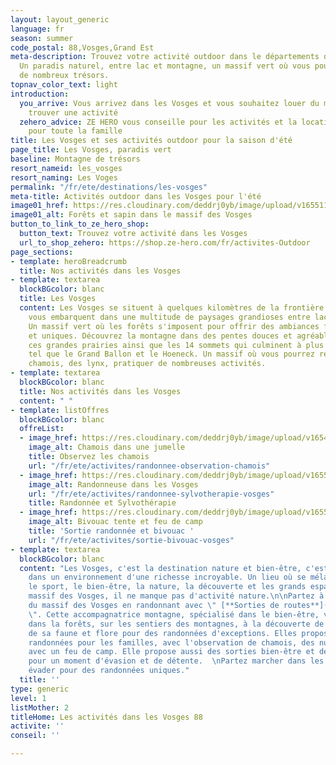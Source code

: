 ```yaml
---
layout: layout_generic
language: fr
season: summer
code_postal: 88,Vosges,Grand Est
meta-description: Trouvez votre activité outdoor dans le départements des Vosges.
  Un paradis naturel, entre lac et montagne, un massif vert où vous pourrez découvrir
  de nombreux trésors.
topnav_color_text: light
introduction:
  you_arrive: Vous arrivez dans les Vosges et vous souhaitez louer du matériel ou
    trouver une activité
  zehero_advice: ZE HERO vous conseille pour les activités et la location des équipements
    pour toute la famille
title: Les Vosges et ses activités outdoor pour la saison d'été
page_title: Les Vosges, paradis vert
baseline: Montagne de trésors
resort_nameid: les_vosges
resort_naming: Les Voges
permalink: "/fr/ete/destinations/les-vosges"
meta-title: Activités outdoor dans les Vosges pour l'été
image01_href: https://res.cloudinary.com/deddrj0yb/image/upload/v1655112748/website/resorts/Les%20Vosges/alexis-antoine-7L5398cO3Zk-unsplash.jpg
image01_alt: Forêts et sapin dans le massif des Vosges
button_to_link_to_ze_hero_shop:
  button_text: Trouvez votre activité dans les Vosges
  url_to_shop_zehero: https://shop.ze-hero.com/fr/activites-Outdoor
page_sections:
- template: heroBreadcrumb
  title: Nos activités dans les Vosges
- template: textarea
  blockBGcolor: blanc
  title: Les Vosges
  content: Les Vosges se situent à quelques kilomètres de la frontière Allemande et
    vous embarquent dans une multitude de paysages grandioses entre lacs et montagnes.
    Un massif vert où les forêts s'imposent pour offrir des ambiances féeriques, calmes
    et uniques. Découvrez la montagne dans des pentes douces et agréables, découvrez
    ces grandes prairies ainsi que les 14 sommets qui culminent à plus de 1000m d'altitude
    tel que le Grand Ballon et le Hoeneck. Un massif où vous pourrez rencontrer des
    chamois, des lynx, pratiquer de nombreuses activités.
- template: textarea
  blockBGcolor: blanc
  title: Nos activités dans les Vosges
  content: " "
- template: listOffres
  blockBGcolor: blanc
  offreList:
  - image_href: https://res.cloudinary.com/deddrj0yb/image/upload/v1654870381/website/Partenaires/Sorties%20de%20route/0BF05CFA-BF59-4622-B034-F92B5A07B856_1_201_a.jpg
    image_alt: Chamois dans une jumelle
    title: Observez les chamois
    url: "/fr/ete/activites/randonnee-observation-chamois"
  - image_href: https://res.cloudinary.com/deddrj0yb/image/upload/v1655286604/website/Partenaires/Sorties%20de%20route/albane-accompagnatrice-hautes-vosges.jpeg.webp
    image_alt: Randonneuse dans les Vosges
    url: "/fr/ete/activites/randonnee-sylvotherapie-vosges"
    title: Randonnée et Sylvothérapie
  - image_href: https://res.cloudinary.com/deddrj0yb/image/upload/v1655101383/website/Partenaires/Sorties%20de%20route/hichem-meghachou-7I-Rj_E9ihI-unsplash.jpg
    image_alt: Bivouac tente et feu de camp
    title: 'Sortie randonnée et bivouac '
    url: "/fr/ete/activites/sortie-bivouac-vosges"
- template: textarea
  blockBGcolor: blanc
  content: "Les Vosges, c'est la destination nature et bien-être, c'est partir à l'aventure
    dans un environnement d'une richesse incroyable. Un lieu où se mélange la féerie,
    le sport, le bien-être, la nature, la découverte et les grands espaces. Dans le
    massif des Vosges, il ne manque pas d'activité nature.\n\nPartez à la découverte
    du massif des Vosges en randonnant avec \" [**Sorties de routes**](/fr/ete/partenaires/sorties-de-route)
    \". Cette accompagnatrice montagne, spécialisé dans le bien-être, vous emmènera
    dans la forêts, sur les sentiers des montagnes, à la découverte de cette nature,
    de sa faune et flore pour des randonnées d'exceptions. Elles proposent de nombreuses
    randonnées pour les familles, avec l'observation de chamois, des nuit e bivouac
    avec un feu de camp. Elle propose aussi des sorties bien-être et de sylvothérapie
    pour un moment d'évasion et de détente.  \nPartez marcher dans les Vosges vous
    évader pour des randonnées uniques."
  title: ''
type: generic
level: 1
listMother: 2
titleHome: Les activités dans les Vosges 88
activite: ''
conseil: ''

---
```

